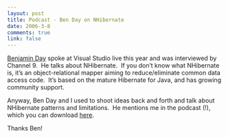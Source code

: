 ```yaml
--- 
layout: post
title: Podcast - Ben Day on NHibernate
date: 2006-3-8
comments: true
link: false
---
```

<p><a href="http://www.benday.com/" target="_blank">Benjamin Day</a>&nbsp;spoke at Visual Studio live this year and was interviewed by Channel 9.&nbsp; He talks about NHibernate.&nbsp; If you don&rsquo;t know what NHibernate is, it&rsquo;s an object-relational mapper aiming to reduce/eliminate common data access code.&nbsp; It&rsquo;s based on the mature Hibernate for Java, and has growing community support.</p><p>Anyway, Ben Day and I used to shoot ideas back and forth and talk about NHibernate patterns and limitations.&nbsp; He mentions me in the podcast (!), which you can download <a title="channel 9" href="http://channel9.msdn.com/Showpost.aspx?postid=165139" target="_blank">here</a>.</p><p>Thanks Ben!</p>
